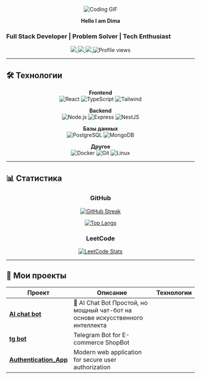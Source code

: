 <div align="center">
  
  ![Coding GIF](https://media.giphy.com/media/qgQUggAC3Pfv687qPC/giphy.gif)
  
  **Hello I am Dima**
  
</div>

### Full Stack Developer | Problem Solver | Tech Enthusiast

<p align="center">
</p>

<div align="center">
  <a href="your-linkedin-URL">
    <img src="https://img.shields.io/badge/-LinkedIn-0A66C2?style=flat&logo=Linkedin&logoColor=white" />
  </a>
  <a href="your-leetcode-URL">
    <img src="https://img.shields.io/badge/-LeetCode-FFA116?style=flat&logo=LeetCode&logoColor=black" />
  </a>
  <a href="your-github-URL">
    <img src="https://img.shields.io/badge/-GitHub-181717?style=flat&logo=GitHub&logoColor=white" />
  </a>
  <img src="https://komarev.com/ghpvc/?username=oonixxxxx&style=flat&color=5D3FD3" alt="Profile views" />
</div>

---

## 🛠 Технологии

<div align="center">
  
**Frontend**  
![React](https://img.shields.io/badge/-React-61DAFB?logo=react&logoColor=white&style=flat)
![TypeScript](https://img.shields.io/badge/-TypeScript-3178C6?logo=typescript&logoColor=white&style=flat)
![Tailwind](https://img.shields.io/badge/-Tailwind-06B6D4?logo=tailwindcss&logoColor=white&style=flat)

**Backend**  
![Node.js](https://img.shields.io/badge/-Node.js-339933?logo=nodedotjs&logoColor=white&style=flat)
![Express](https://img.shields.io/badge/-Express-000000?logo=express&logoColor=white&style=flat)
![NestJS](https://img.shields.io/badge/-NestJS-E0234E?logo=nestjs&logoColor=white&style=flat)

**Базы данных**  
![PostgreSQL](https://img.shields.io/badge/-PostgreSQL-4169E1?logo=postgresql&logoColor=white&style=flat)
![MongoDB](https://img.shields.io/badge/-MongoDB-47A248?logo=mongodb&logoColor=white&style=flat)

**Другое**  
![Docker](https://img.shields.io/badge/-Docker-2496ED?logo=docker&logoColor=white&style=flat)
![Git](https://img.shields.io/badge/-Git-F05032?logo=git&logoColor=white&style=flat)
![Linux](https://img.shields.io/badge/-Linux-FCC624?logo=linux&logoColor=black&style=flat)

</div>

---

## 📊 Статистика

<div align="center">

### GitHub
[![GitHub Streak](https://streak-stats.demolab.com?user=oonixxxxx&theme=dark&background=0D1117&border=5D3FD3&stroke=5D3FD3)](https://git.io/streak-stats)

[![Top Langs](https://github-readme-stats.vercel.app/api/top-langs/?username=oonixxxxx&layout=compact&theme=vision-friendly-dark&hide_border=true&bg_color=0D1117&title_color=5D3FD3)](https://github.com/anuraghazra/github-readme-stats)

### LeetCode
[![LeetCode Stats](https://leetcard.jacoblin.cool/oonixxxxx?theme=dark&font=Karla&ext=heatmap)](https://leetcode.com/oonixxxxx/)

</div>

---

## 🎯 Мои проекты

<div align="center">

| Проект | Описание | Технологии |
|--------|----------|------------|
| **[AI chat bot](https://github.com/oonixxxxx/AI-chat-bot)** | 🤖 AI Chat Bot Простой, но мощный чат-бот на основе искусственного интеллекта |
| **[tg bot](https://github.com/oonixxxxx/bot_courses)** |  Telegram Bot for E-commerce ShopBot |
| **[Authentication_App](https://github.com/oonixxxxx/Flask_Authentication_App)** | Modern web application for secure user authorization |

</div>
